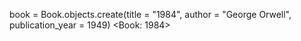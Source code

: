 book = Book.objects.create(title = "1984", author = "George Orwell", publication_year = 1949)
<Book: 1984>